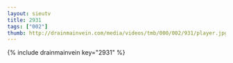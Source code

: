 ```yaml
--- 
layout: sieutv
title: 2931
tags: ["002"]
thumb: http://drainmainvein.com/media/videos/tmb/000/002/931/player.jpg
---
```

{% include drainmainvein key="2931" %} 
